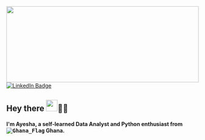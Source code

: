 <div id="header" align="center">
<img src="https://i.giphy.com/media/v1.Y2lkPTc5MGI3NjExZmhkdXV5bjUwaWk0djAwNzJxem9ucjZvcXh4bGpqOTU4Nm5jZjNvcSZlcD12MV9pbnRlcm5hbF9naWZfYnlfaWQmY3Q9Zw/7FrOU9tPbgAZtxV5mb/giphy-downsized.gif" width="100%", height="200"</img>
</div>
<div id="badges">
  <a href="www.linkedin.com/in/ayeshatiwaaahmad">
    <img src="https://img.shields.io/badge/LinkedIn-blue?style=for-the-badge&logo=linkedin&logoColor=white" alt="LinkedIn Badge"/>
  </a>
</div>

## Hey there <img src="https://emojis.slackmojis.com/emojis/images/1531849430/4246/blob-sunglasses.gif?1531849430" width="30"/>🙋‍♀️
#### I'm Ayesha, a self-learned Data Analyst and Python enthusiast from <kbd>![Ghana_Flag](https://github.com/user-attachments/assets/0618a8b3-7bd8-4d35-b4ef-7e6671004538)</kbd> Ghana.

<!--
**tiwaa/tiwaa** is a ✨ _special_ ✨ repository because its `README.md` (this file) appears on your GitHub profile.

Here are some ideas to get you started:

- 🔭 I’m currently working on ...
- 🌱 I’m currently learning ...
- 👯 I’m looking to collaborate on ...
- 🤔 I’m looking for help with ...
- 💬 Ask me about ...
- 📫 How to reach me: ...
- 😄 Pronouns: ...
- ⚡ Fun fact: ...
-->

